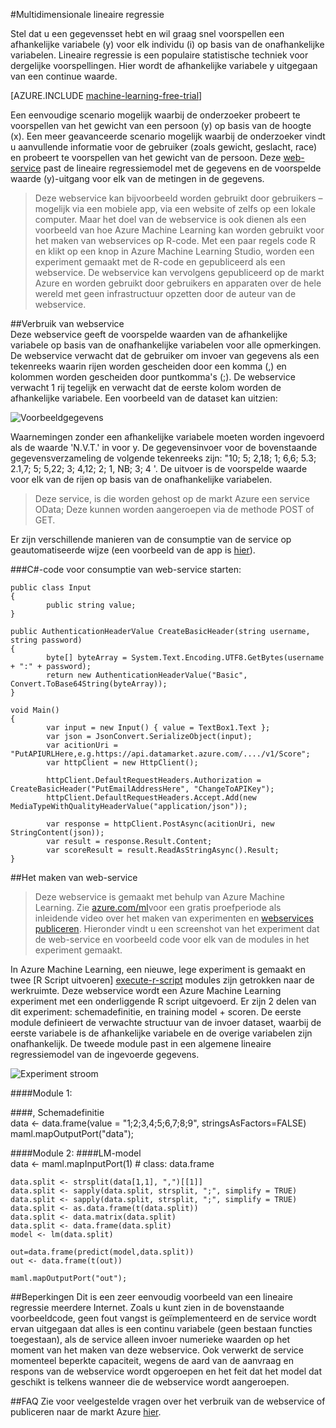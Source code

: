<properties 
    pageTitle="Multidimensionale lineaire regressie | Microsoft Azure" 
    description="Multidimensionale lineaire regressie" 
    services="machine-learning" 
    documentationCenter="" 
    authors="jaymathe" 
    manager="jhubbard" 
    editor="cgronlun"/>

<tags 
    ms.service="machine-learning" 
    ms.workload="data-services" 
    ms.tgt_pltfrm="na" 
    ms.devlang="na" 
    ms.topic="article" 
    ms.date="09/14/2016" 
    ms.author="jaymathe"/> 


#<a name="multivariate-linear-regression"></a>Multidimensionale lineaire regressie   
 

 
Stel dat u een gegevensset hebt en wil graag snel voorspellen een afhankelijke variabele (y) voor elk individu (i) op basis van de onafhankelijke variabelen. Lineaire regressie is een populaire statistische techniek voor dergelijke voorspellingen. Hier wordt de afhankelijke variabele y uitgegaan van een continue waarde.  


[AZURE.INCLUDE [machine-learning-free-trial](../../includes/machine-learning-free-trial.md)]  

Een eenvoudige scenario mogelijk waarbij de onderzoeker probeert te voorspellen van het gewicht van een persoon (y) op basis van de hoogte (x). Een meer geavanceerde scenario mogelijk waarbij de onderzoeker vindt u aanvullende informatie voor de gebruiker (zoals gewicht, geslacht, race) en probeert te voorspellen van het gewicht van de persoon. Deze [web-service]( https://datamarket.azure.com/dataset/aml_labs/multivariate_regression) past de lineaire regressiemodel met de gegevens en de voorspelde waarde (y)-uitgang voor elk van de metingen in de gegevens.

>Deze webservice kan bijvoorbeeld worden gebruikt door gebruikers – mogelijk via een mobiele app, via een website of zelfs op een lokale computer. Maar het doel van de webservice is ook dienen als een voorbeeld van hoe Azure Machine Learning kan worden gebruikt voor het maken van webservices op R-code. Met een paar regels code R en klikt op een knop in Azure Machine Learning Studio, worden een experiment gemaakt met de R-code en gepubliceerd als een webservice. De webservice kan vervolgens gepubliceerd op de markt Azure en worden gebruikt door gebruikers en apparaten over de hele wereld met geen infrastructuur opzetten door de auteur van de webservice.  

##<a name="consumption-of-web-service"></a>Verbruik van webservice  
Deze webservice geeft de voorspelde waarden van de afhankelijke variabele op basis van de onafhankelijke variabelen voor alle opmerkingen. De webservice verwacht dat de gebruiker om invoer van gegevens als een tekenreeks waarin rijen worden gescheiden door een komma (,) en kolommen worden gescheiden door puntkomma's (;). De webservice verwacht 1 rij tegelijk en verwacht dat de eerste kolom worden de afhankelijke variabele. Een voorbeeld van de dataset kan uitzien:

![Voorbeeldgegevens][1]

Waarnemingen zonder een afhankelijke variabele moeten worden ingevoerd als de waarde 'N.V.T.' in voor y. De gegevensinvoer voor de bovenstaande gegevensverzameling de volgende tekenreeks zijn: "10; 5; 2,18; 1; 6,6; 5.3; 2.1,7; 5; 5,22; 3; 4,12; 2; 1, NB; 3; 4 '. De uitvoer is de voorspelde waarde voor elk van de rijen op basis van de onafhankelijke variabelen. 

>Deze service, is die worden gehost op de markt Azure een service OData; Deze kunnen worden aangeroepen via de methode POST of GET. 

Er zijn verschillende manieren van de consumptie van de service op geautomatiseerde wijze (een voorbeeld van de app is [hier](http://microsoftazuremachinelearning.azurewebsites.net/MultipleLinearRegressionService.aspx )).

###<a name="starting-c-code-for-web-service-consumption"></a>C#-code voor consumptie van web-service starten:

    public class Input
    {
            public string value;
    }
    
    public AuthenticationHeaderValue CreateBasicHeader(string username, string password)
    {
            byte[] byteArray = System.Text.Encoding.UTF8.GetBytes(username + ":" + password);
            return new AuthenticationHeaderValue("Basic", Convert.ToBase64String(byteArray));
    }
    
    void Main()
    {
            var input = new Input() { value = TextBox1.Text };
            var json = JsonConvert.SerializeObject(input);
            var acitionUri = "PutAPIURLHere,e.g.https://api.datamarket.azure.com/..../v1/Score";
            var httpClient = new HttpClient();
    
            httpClient.DefaultRequestHeaders.Authorization = CreateBasicHeader("PutEmailAddressHere", "ChangeToAPIKey");
            httpClient.DefaultRequestHeaders.Accept.Add(new MediaTypeWithQualityHeaderValue("application/json"));
    
            var response = httpClient.PostAsync(acitionUri, new StringContent(json));
            var result = response.Result.Content;
            var scoreResult = result.ReadAsStringAsync().Result;
    }




##<a name="creation-of-web-service"></a>Het maken van web-service  
>Deze webservice is gemaakt met behulp van Azure Machine Learning. Zie [azure.com/ml](http://azure.com/ml)voor een gratis proefperiode als inleidende video over het maken van experimenten en [webservices publiceren](machine-learning-publish-a-machine-learning-web-service.md). Hieronder vindt u een screenshot van het experiment dat de web-service en voorbeeld code voor elk van de modules in het experiment gemaakt.


In Azure Machine Learning, een nieuwe, lege experiment is gemaakt en twee [R Script uitvoeren] [ execute-r-script] modules zijn getrokken naar de werkruimte. Deze webservice wordt een Azure Machine Learning experiment met een onderliggende R script uitgevoerd. Er zijn 2 delen van dit experiment: schemadefinitie, en training model + scoren. De eerste module definieert de verwachte structuur van de invoer dataset, waarbij de eerste variabele is de afhankelijke variabele en de overige variabelen zijn onafhankelijk. De tweede module past in een algemene lineaire regressiemodel van de ingevoerde gegevens.  
  
![Experiment stroom][3]

####<a name="module-1"></a>Module 1:
 
####<a name="schema-definition"></a>, Schemadefinitie  
    data <- data.frame(value = "1;2;3,4;5;6,7;8;9", stringsAsFactors=FALSE) maml.mapOutputPort("data");  

####<a name="module-2"></a>Module 2:
####<a name="lm-modeling"></a>LM-model   
    data <- maml.mapInputPort(1) # class: data.frame  
  
    data.split <- strsplit(data[1,1], ",")[[1]]  
    data.split <- sapply(data.split, strsplit, ";", simplify = TRUE)  
    data.split <- sapply(data.split, strsplit, ";", simplify = TRUE)  
    data.split <- as.data.frame(t(data.split)) 
    data.split <- data.matrix(data.split) 
    data.split <- data.frame(data.split) 
    model <- lm(data.split)  

    out=data.frame(predict(model,data.split))  
    out <- data.frame(t(out))

    maml.mapOutputPort("out");  
 
##<a name="limitations"></a>Beperkingen
Dit is een zeer eenvoudig voorbeeld van een lineaire regressie meerdere Internet. Zoals u kunt zien in de bovenstaande voorbeeldcode, geen fout vangst is geïmplementeerd en de service wordt ervan uitgegaan dat alles is een continu variabele (geen bestaan functies toegestaan), als de service alleen invoer numerieke waarden op het moment van het maken van deze webservice. Ook verwerkt de service momenteel beperkte capaciteit, wegens de aard van de aanvraag en respons van de webservice wordt opgeroepen en het feit dat het model dat geschikt is telkens wanneer die de webservice wordt aangeroepen. 

##<a name="faq"></a>FAQ
Zie voor veelgestelde vragen over het verbruik van de webservice of publiceren naar de markt Azure [hier](machine-learning-marketplace-faq.md).

[1]: ./media/machine-learning-r-csharp-multivariate-linear-regression/multireg-img1.png
[2]: ./media/machine-learning-r-csharp-multivariate-linear-regression/multireg-img2.png
[3]: ./media/machine-learning-r-csharp-multivariate-linear-regression/multireg-img3.png


<!-- Module References -->
[execute-r-script]: https://msdn.microsoft.com/library/azure/30806023-392b-42e0-94d6-6b775a6e0fd5/
 
